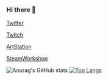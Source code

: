 ### Hi there 👋
[Twitter](https://twitter.com/sanja_dev)

[Twitch](https://www.twitch.tv/sanjadev)

[ArtStation](https://www.artstation.com/u7fbc1497)

[SteamWorkshop](https://steamcommunity.com/id/k4f_Sanja/myworkshopfiles/)

![Anurag's GitHub stats](https://github-readme-stats.vercel.app/api?username=SanjaDevUE&show_icons=true&theme=radical) [![Top Langs](https://github-readme-stats.vercel.app/api/top-langs/?username=SanjaDevUE&layout=compact)](https://github.com/anuraghazra/github-readme-stats)
